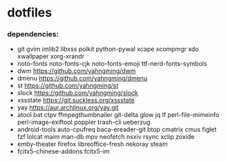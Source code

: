 # dotfiles

### dependencies:

- git gvim imlib2 libxss polkit python-pywal xcape xcompmgr xdo xwallpaper xorg-xrandr
- noto-fonts noto-fonts-cjk noto-fonts-emoji ttf-nerd-fonts-symbols
- dwm https://github.com/yahngming/dwm
- dmenu https://github.com/yahngming/dmenu
- st https://github.com/yahngming/st
- slock https://github.com/yahngming/slock
- xssstate https://git.suckless.org/xssstate
- yay https://aur.archlinux.org/yay.git
- atool bat ctpv ffmpegthumbnailer git-delta glow jq lf perl-file-mimeinfo perl-image-exiftool poppler trash-cli ueberzug
- android-tools auto-cpufreq baca-ereader-git btop cmatrix cmus figlet fzf lolcat maim man-db mpv neofetch nsxiv rsync xclip zoxide
- emby-theater firefox libreoffice-fresh nekoray steam
- fcitx5-chinese-addons fcitx5-im
